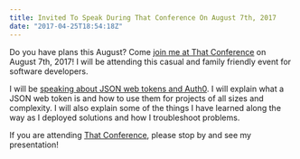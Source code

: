```yaml
---
title: Invited To Speak During That Conference On August 7th, 2017
date: "2017-04-25T18:54:18Z"
---
```


Do you have plans this August? Come [join me at That Conference](https://www.thatconference.com/speakers/speaker/gruberchris) on August 7th, 2017! I will be attending this casual and family friendly event for software developers.

I will be [speaking about JSON web tokens and Auth0](https://www.thatconference.com/Sessions/Session/11105). I will explain what a JSON web token is and how to use them for projects of all sizes and complexity. I will also explain some of the things I have learned along the way as I deployed solutions and how I troubleshoot problems.

If you are attending [That Conference](https://www.thatconference.com), please stop by and see my presentation!
